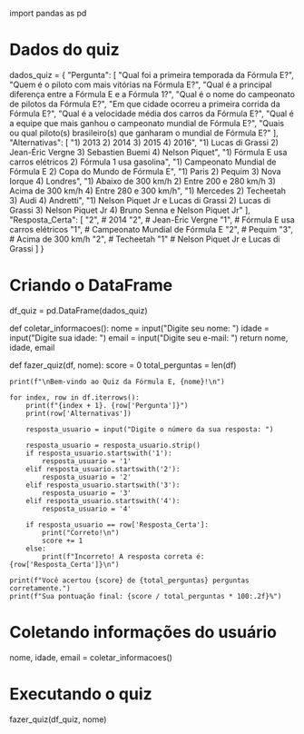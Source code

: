 import pandas as pd

# Dados do quiz
dados_quiz = {
    "Pergunta": [
        "Qual foi a primeira temporada da Fórmula E?",
        "Quem é o piloto com mais vitórias na Fórmula E?",
        "Qual é a principal diferença entre a Fórmula E e a Fórmula 1?",
        "Qual é o nome do campeonato de pilotos da Fórmula E?",
        "Em que cidade ocorreu a primeira corrida da Fórmula E?",
        "Qual é a velocidade média dos carros da Fórmula E?",
        "Qual é a equipe que mais ganhou o campeonato mundial de Fórmula E?",
        "Quais ou qual piloto(s) brasileiro(s) que ganharam o mundial de Fórmula E?"
    ],
    "Alternativas": [
        "1) 2013  2) 2014  3) 2015  4) 2016",
        "1) Lucas di Grassi  2) Jean-Éric Vergne  3) Sebastien Buemi  4) Nelson Piquet",
        "1) Fórmula E usa carros elétricos  2) Fórmula 1 usa gasolina",
        "1) Campeonato Mundial de Fórmula E  2) Copa do Mundo de Fórmula E",
        "1) Paris  2) Pequim  3) Nova Iorque  4) Londres",
        "1) Abaixo de 300 km/h  2) Entre 200 e 280 km/h  3) Acima de 300 km/h  4) Entre 280 e 300 km/h",
        "1) Mercedes  2) Techeetah  3) Audi  4) Andretti",
        "1) Nelson Piquet Jr e Lucas di Grassi  2) Lucas di Grassi  3) Nelson Piquet Jr  4) Bruno Senna e Nelson Piquet Jr"
    ],
    "Resposta_Certa": [
        "2",  # 2014
        "2",  # Jean-Éric Vergne
        "1",  # Fórmula E usa carros elétricos
        "1",  # Campeonato Mundial de Fórmula E
        "2",  # Pequim
        "3",  # Acima de 300 km/h
        "2",  # Techeetah
        "1"   # Nelson Piquet Jr e Lucas di Grassi
    ]
}

# Criando o DataFrame
df_quiz = pd.DataFrame(dados_quiz)

def coletar_informacoes():
    nome = input("Digite seu nome: ")
    idade = input("Digite sua idade: ")
    email = input("Digite seu e-mail: ")
    return nome, idade, email

def fazer_quiz(df, nome):
    score = 0
    total_perguntas = len(df)

    print(f"\nBem-vindo ao Quiz da Fórmula E, {nome}!\n")
    
    for index, row in df.iterrows():
        print(f"{index + 1}. {row['Pergunta']}")
        print(row['Alternativas'])
        
        resposta_usuario = input("Digite o número da sua resposta: ")

        resposta_usuario = resposta_usuario.strip()
        if resposta_usuario.startswith('1'):
            resposta_usuario = '1'
        elif resposta_usuario.startswith('2'):
            resposta_usuario = '2'
        elif resposta_usuario.startswith('3'):
            resposta_usuario = '3'
        elif resposta_usuario.startswith('4'):
            resposta_usuario = '4'

        if resposta_usuario == row['Resposta_Certa']:
            print("Correto!\n")
            score += 1
        else:
            print(f"Incorreto! A resposta correta é: {row['Resposta_Certa']}\n")
    
    print(f"Você acertou {score} de {total_perguntas} perguntas corretamente.")
    print(f"Sua pontuação final: {score / total_perguntas * 100:.2f}%")

# Coletando informações do usuário
nome, idade, email = coletar_informacoes()

# Executando o quiz
fazer_quiz(df_quiz, nome)

